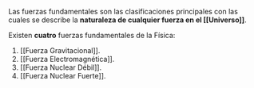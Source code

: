 
Las fuerzas fundamentales son las clasificaciones principales con las cuales se describe la **naturaleza de cualquier fuerza en el [[Universo]]**.

Existen **cuatro** fuerzas fundamentales de la Física:

1. [[Fuerza Gravitacional]].
2. [[Fuerza Electromagnética]].
3. [[Fuerza Nuclear Débil]].
4. [[Fuerza Nuclear Fuerte]].

